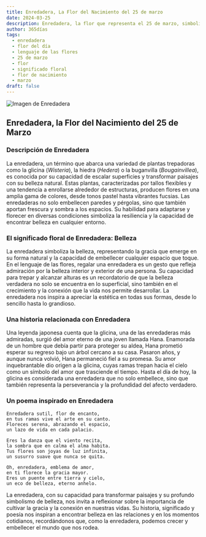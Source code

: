 ```yaml
---
title: Enredadera, La Flor del Nacimiento del 25 de marzo
date: 2024-03-25
description: Enredadera, la flor que representa el 25 de marzo, simboliza Belleza. Descubre su fascinante historia, significado en el lenguaje de las flores y una poesía que celebra su belleza.
author: 365días
tags:
  - enredadera
  - flor del día
  - lenguaje de las flores
  - 25 de marzo
  - flor
  - significado floral
  - flor de nacimiento
  - marzo
draft: false
---
```


![Imagen de Enredadera](https://cdn.pixabay.com/photo/2016/06/12/22/30/wall-1453158_640.jpg#center)


## Enredadera, la Flor del Nacimiento del 25 de Marzo

### Descripción de Enredadera

La enredadera, un término que abarca una variedad de plantas trepadoras como la glicina (_Wisteria_), la hiedra (_Hedera_) o la buganvilla (_Bougainvillea_), es conocida por su capacidad de escalar superficies y transformar paisajes con su belleza natural. Estas plantas, caracterizadas por tallos flexibles y una tendencia a enrollarse alrededor de estructuras, producen flores en una amplia gama de colores, desde tonos pastel hasta vibrantes fucsias. Las enredaderas no solo embellecen paredes y pérgolas, sino que también aportan frescura y sombra a los espacios. Su habilidad para adaptarse y florecer en diversas condiciones simboliza la resiliencia y la capacidad de encontrar belleza en cualquier entorno.

### El significado floral de Enredadera: Belleza

La enredadera simboliza la belleza, representando la gracia que emerge en su forma natural y la capacidad de embellecer cualquier espacio que toque. En el lenguaje de las flores, regalar una enredadera es un gesto que refleja admiración por la belleza interior y exterior de una persona. Su capacidad para trepar y alcanzar alturas es un recordatorio de que la belleza verdadera no solo se encuentra en lo superficial, sino también en el crecimiento y la conexión que la vida nos permite desarrollar. La enredadera nos inspira a apreciar la estética en todas sus formas, desde lo sencillo hasta lo grandioso.

### Una historia relacionada con Enredadera

Una leyenda japonesa cuenta que la glicina, una de las enredaderas más admiradas, surgió del amor eterno de una joven llamada Hana. Enamorada de un hombre que debía partir para proteger su aldea, Hana prometió esperar su regreso bajo un árbol cercano a su casa. Pasaron años, y aunque nunca volvió, Hana permaneció fiel a su promesa. Su amor inquebrantable dio origen a la glicina, cuyas ramas trepan hacia el cielo como un símbolo del amor que trasciende el tiempo. Hasta el día de hoy, la glicina es considerada una enredadera que no solo embellece, sino que también representa la perseverancia y la profundidad del afecto verdadero.

### Un poema inspirado en Enredadera

```
Enredadera sutil, flor de encanto,  
en tus ramas vive el arte en su canto.  
Floreces serena, abrazando el espacio,  
un lazo de vida en cada palacio.  

Eres la danza que el viento recita,  
la sombra que en calma el alma habita.  
Tus flores son joyas de luz infinita,  
un susurro suave que nunca se quita.  

Oh, enredadera, emblema de amor,  
en ti florece la gracia mayor.  
Eres un puente entre tierra y cielo,  
un eco de belleza, eterno anhelo.  
```

La enredadera, con su capacidad para transformar paisajes y su profundo simbolismo de belleza, nos invita a reflexionar sobre la importancia de cultivar la gracia y la conexión en nuestras vidas. Su historia, significado y poesía nos inspiran a encontrar belleza en las relaciones y en los momentos cotidianos, recordándonos que, como la enredadera, podemos crecer y embellecer el mundo que nos rodea.
